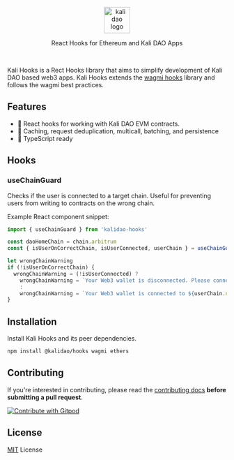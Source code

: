 <p align="center">
  <picture>
    <source media="(prefers-color-scheme: dark)" srcset="https://avatars.githubusercontent.com/u/97812683?s=200&v=4">
    <img alt="kali dao logo" src="https://avatars.githubusercontent.com/u/97812683?s=200&v=4" width="auto" height="60">
  </picture>
</p>

<p align="center">
  React Hooks for Ethereum and Kali DAO Apps
<p>

<br>

Kali Hooks is a Rect Hooks library that aims to simplify development of Kali DAO based web3 apps. Kali Hooks extends the [wagmi hooks](https://github.com/wagmi-dev/wagmi) library and follows the wagmi best practices.

## Features

- 🚀 React hooks for working with Kali DAO EVM contracts.
- 👟 Caching, request deduplication, multicall, batching, and persistence
- 🦄 TypeScript ready

## Hooks

### useChainGuard

Checks if the user is connected to a target chain. Useful for preventing users from writing to contracts on the wrong chain.

Example React component snippet:

```TypeScript
import { useChainGuard } from 'kalidao-hooks'

const daoHomeChain = chain.arbitrum
const { isUserOnCorrectChain, isUserConnected, userChain } = useChainGuard({ chainId: daoHomeChain.id })

let wrongChainWarning
if (!isUserOnCorrectChain) {
  wrongChainWarning = (!isUserConnected) ?
    wrongChainWarning = `Your Web3 wallet is disconnected. Please connect to ${daoHomeChain.name}.`
    :
    wrongChainWarning = `Your Web3 wallet is connected to ${userChain.name}. Please switch to ${daoHomeChain.name}.`
}

```

## Installation

Install Kali Hooks and its peer dependencies.

```bash
npm install @kalidao/hooks wagmi ethers
```

## Contributing

If you're interested in contributing, please read the [contributing docs](/.github/CONTRIBUTING.md) **before submitting a pull request**.

<a href="https://gitpod.io/#<your-repository-url>">
  <img
    src="https://img.shields.io/badge/Contribute%20with-Gitpod-908a85?logo=gitpod"
    alt="Contribute with Gitpod"
  />
</a>

## License

[MIT](/LICENSE) License
